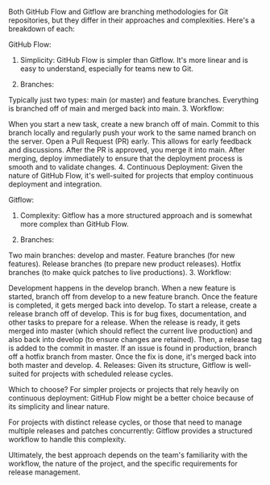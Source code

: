 Both GitHub Flow and Gitflow are branching methodologies for Git repositories, but they differ in their approaches and complexities. Here's a breakdown of each:

GitHub Flow:
1. Simplicity: GitHub Flow is simpler than Gitflow. It's more linear and is easy to understand, especially for teams new to Git.

2. Branches:

Typically just two types: main (or master) and feature branches.
Everything is branched off of main and merged back into main.
3. Workflow:

When you start a new task, create a new branch off of main.
Commit to this branch locally and regularly push your work to the same named branch on the server.
Open a Pull Request (PR) early. This allows for early feedback and discussions.
After the PR is approved, you merge it into main.
After merging, deploy immediately to ensure that the deployment process is smooth and to validate changes.
4. Continuous Deployment: Given the nature of GitHub Flow, it's well-suited for projects that employ continuous deployment and integration.

Gitflow:
1. Complexity: Gitflow has a more structured approach and is somewhat more complex than GitHub Flow.

2. Branches:

Two main branches: develop and master.
Feature branches (for new features).
Release branches (to prepare new product releases).
Hotfix branches (to make quick patches to live productions).
3. Workflow:

Development happens in the develop branch.
When a new feature is started, branch off from develop to a new feature branch.
Once the feature is completed, it gets merged back into develop.
To start a release, create a release branch off of develop. This is for bug fixes, documentation, and other tasks to prepare for a release.
When the release is ready, it gets merged into master (which should reflect the current live production) and also back into develop (to ensure changes are retained). Then, a release tag is added to the commit in master.
If an issue is found in production, branch off a hotfix branch from master. Once the fix is done, it's merged back into both master and develop.
4. Releases: Given its structure, Gitflow is well-suited for projects with scheduled release cycles.

Which to choose?
For simpler projects or projects that rely heavily on continuous deployment: GitHub Flow might be a better choice because of its simplicity and linear nature.

For projects with distinct release cycles, or those that need to manage multiple releases and patches concurrently: Gitflow provides a structured workflow to handle this complexity.

Ultimately, the best approach depends on the team's familiarity with the workflow, the nature of the project, and the specific requirements for release management.
